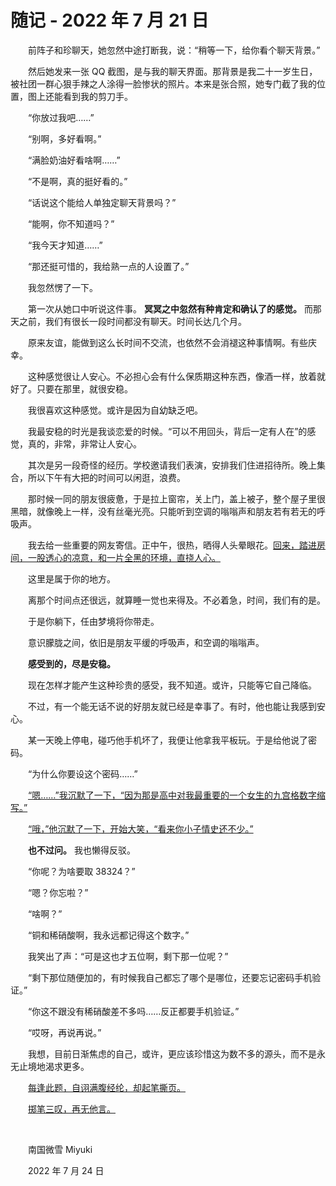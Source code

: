 # 随记 - 2022 年 7 月 21 日

　　前阵子和珍聊天，她忽然中途打断我，说：“稍等一下，给你看个聊天背景。”

　　然后她发来一张 QQ 截图，是与我的聊天界面。那背景是我二十一岁生日，被社团一群心狠手辣之人涂得一脸惨状的照片。本来是张合照，她专门截了我的位置，图上还能看到我的剪刀手。

　　“你放过我吧……”

　　“别啊，多好看啊。”

　　“满脸奶油好看啥啊……”

　　“不是啊，真的挺好看的。”

　　“话说这个能给人单独定聊天背景吗？”

　　“能啊，你不知道吗？”

　　“我今天才知道……”

　　“那还挺可惜的，我给熟一点的人设置了。”

　　我忽然愣了一下。

　　第一次从她口中听说这件事。 **冥冥之中忽然有种肯定和确认了的感觉。** 而那天之前，我们有很长一段时间都没有聊天。时间长达几个月。

　　原来友谊，能做到这么长时间不交流，也依然不会消褪这种事情啊。有些庆幸。

　　这种感觉很让人安心。不必担心会有什么保质期这种东西，像酒一样，放着就好了。只要在那里，就很安稳。

　　我很喜欢这种感觉。或许是因为自幼缺乏吧。

　　我最安稳的时光是我谈恋爱的时候。“可以不用回头，背后一定有人在”的感觉，真的，非常，非常让人安心。

　　其次是另一段奇怪的经历。学校邀请我们表演，安排我们住进招待所。晚上集合，所以下午有大把的时间可以闲逛，浪费。

　　那时候一同的朋友很疲惫，于是拉上窗帘，关上门，盖上被子，整个屋子里很黑暗，就像晚上一样，没有丝毫光亮。只能听到空调的嗡嗡声和朋友若有若无的呼吸声。

　　我去给一些重要的网友寄信。正中午，很热，晒得人头晕眼花。<u>回来，踏进房间，一股透心的凉意，和一片全黑的环境，直挠人心。</u>

　　这里是属于你的地方。

　　离那个时间点还很远，就算睡一觉也来得及。不必着急，时间，我们有的是。

　　于是你躺下，任由梦境将你带走。

　　意识朦胧之间，依旧是朋友平缓的呼吸声，和空调的嗡嗡声。

　　**感受到的，尽是安稳。**

　　现在怎样才能产生这种珍贵的感受，我不知道。或许，只能等它自己降临。

　　不过，有一个能无话不说的好朋友就已经是幸事了。有时，他也能让我感到安心。

　　某一天晚上停电，碰巧他手机坏了，我便让他拿我平板玩。于是给他说了密码。

　　“为什么你要设这个密码……”

　　<u>“嗯……”我沉默了一下，“因为那是高中对我最重要的一个女生的九宫格数字缩写。”</u>

　　<u>“哦，”他沉默了一下，开始大笑，“看来你小子情史还不少。”</u>

　　**也不过问。** 我也懒得反驳。

　　“你呢？为啥要取 38324？”

　　“嗯？你忘啦？”

　　“啥啊？”

　　“铜和稀硝酸啊，我永远都记得这个数字。”

　　我笑出了声：“可是这也才五位啊，剩下那一位呢？”

　　“剩下那位随便加的，有时候我自己都忘了哪个是哪位，还要忘记密码手机验证。”

　　“你这不跟没有稀硝酸差不多吗……反正都要手机验证。”

　　“哎呀，再说再说。”

　　我想，目前日渐焦虑的自己，或许，更应该珍惜这为数不多的源头，而不是永无止境地渴求更多。

　　<u>每逢此题，自诩满腹经纶，却起笔撕页。</u>

　　<u>掷笔三叹，再无他言。</u>

<br>

　　南国微雪 Miyuki

　　2022 年 7 月 24 日

